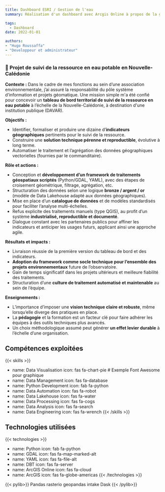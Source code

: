 ```yaml
---
title: Dashboard ESRI / Gestion de l'eau
summary: Réalisation d'un dashboard avec Arcgis Online à propos de la gestion de l'eau potable en Nouvelle-Calédonie

tags:
  - Dashboard
date: 2022-01-01

authors:
- "Hugo Roussaffa"
- "Developpeur et administrateur"
---
```


### 📝 Projet de suivi de la ressource en eau potable en Nouvelle-Calédonie


**Contexte :**
Dans le cadre de mes fonctions au sein d’une association environnementale, j’ai assuré la responsabilité du pôle système d’information et projets géomatique. Une mission simple m'a été confié pour concevoir un **tableau de bord territorial de suivi de la ressource en eau potable** à l’échelle de la Nouvelle-Calédonie, à destination d'une institution publique (DAVAR).

**Objectifs :**

* Identifier, formaliser et produire une dizaine d’**indicateurs géographiques** pertinents pour le suivi de la ressource.
* Construire une **solution technique pérenne et reproductible**, évolutive à long terme.
* Automatiser le traitement et l’agrégation des données géographiques vectorielles (fournies par le commanditaire).

**Rôle et actions :**

* Conception et **développement d’un framework de traitements géospatiaux scriptés** (Python/GDAL, YAML), avec des étapes de croisement géométrique, filtrage, agrégation, etc.
* Structuration des données selon une logique **bronze / argent / or** (modèle de Data Lakehouse adapté aux données géographiques).
* Mise en place d’un **catalogue de données** et de modèles standardisés pour faciliter l’analyse multi-échelles.
* Refus explicite des traitements manuels (type QGIS), au profit d’un système **industrialisé, reproductible et documenté**.
* Dialogue constant avec les partenaires publics pour affiner les indicateurs et anticiper les usages futurs, applicant ainsi une approche agile.

**Résultats et impacts :**

* Livraison réussie de la première version du tableau de bord et des indicateurs.
* **Adoption du framework comme socle technique pour l’ensemble des projets environnementaux** future de l’observatoire.
* Gain de temps significatif dans les projets ultérieurs et meilleure fiabilité des traitements.
* Structuration d’une **culture de traitement automatisé et maintenable** au sein de l’équipe.

**Enseignements :**

* L’importance d’imposer une **vision technique claire et robuste**, même lorsqu’elle diverge des pratiques en place.
* La **pédagogie** et la formation est un facteur clé pour faire adhérer les équipes à des outils techniques plus avancés.
* Un choix méthodologique assumé peut générer **un effet levier durable** à l’échelle d’une organisation.


## Compétences exploitées

{{< skills >}}
- name: Data Visualisation
  icon: fas fa-chart-pie # Exemple Font Awesome pour graphique
- name: Data Management
  icon: fas fa-database
- name: Python Development
  icon: fab fa-python
- name: Data Automation
  icon: fas fa-robot
- name: Data Lakehouse
  icon: fas fa-water
- name: Data Processing
  icon: fas fa-cogs
- name: Data Analysis
  icon: fas fa-search
- name: Data Engineering
  icon: fas fa-wrench
{{< /skills >}}


## Technologies utilisées

{{< technologies >}}
- name: Python
  icon: fab fa-python
- name: GDAL
  icon: fas fa-map-marked-alt
- name: YAML
  icon: fas fa-file-alt
- name: DBT
  icon: fas fa-server
- name: ArcGIS Online
  icon: fas fa-cloud
- name: ArcGIS
  icon: fas fa-globe-americas
{{< /technologies >}}


{{< pylib>}}
Pandas
rasterio
geopandas
intake
Dask
{{< /pylib>}}


